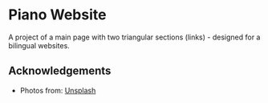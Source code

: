# Piano Website

A project of a main page with two triangular sections (links) - designed for a bilingual websites. 


## Acknowledgements

* Photos from: [Unsplash](https://www.unsplash.com)